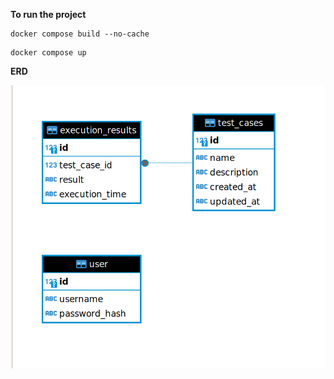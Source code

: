 **To run the project**
```shell
docker compose build --no-cache
```
```shell
docker compose up
```
**ERD**

![erd](erd.png)
